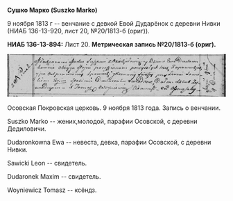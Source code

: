 **Сушко Марко (Suszko Marko)**

9 ноября 1813 г -- венчание с девкой Евой Дударёнок с деревни Нивки
(НИАБ 136-13-920, лист 20, №20/1813-б (ориг)).

**НИАБ 136-13-894:** Лист 20. **Метрическая запись №20/1813-б (ориг).**

![](./media/e0f53bf00cb6d8f8acf31e26631535f5c12fdcc3.png)

Осовская Покровская церковь. 9 ноября 1813 года. Запись о венчании.

Suszko Markо -- жених,молодой, парафии Осовской, с деревни Дедиловичи.

Dudaronkowna Ewa -- невеста, девка, парафии Осовской, с деревни Нивки.

Sawicki Leon -- свидетель.

Dudaronek Maxim -- свидетель.

Woyniewicz Tomasz -- ксёндз.
